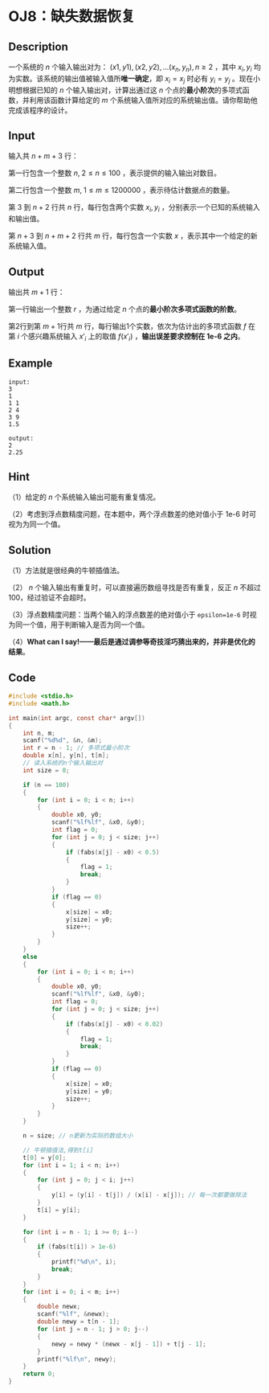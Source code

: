 # OJ8：缺失数据恢复

## Description

一个系统的 $n$ 个输入输出对为： $(x1, y1), (x2, y2), ... (x_n, y_n), n\geqslant 2$ ，其中 $x_i, y_i$ 均为实数。该系统的输出值被输入值所**唯一确定**，即 $x_i=x_j$ 时必有 $y_i=y_j$ 。现在小明想根据已知的 $n$ 个输入输出对，计算出通过这 $n$ 个点的**最小阶次**的多项式函数，并利用该函数计算给定的 $m$ 个系统输入值所对应的系统输出值。请你帮助他完成该程序的设计。

## Input

输入共 $n+m+3$ 行：

第一行包含一个整数 $n,\;2 \leqslant n \leqslant 100$ ，表示提供的输入输出对数目。

第二行包含一个整数 $m,\;1 \leqslant m \leqslant 1200000$ ，表示待估计数据点的数量。

第 3 到 $n+2$ 行共 $n$ 行，每行包含两个实数 $x_i, y_i$ ，分别表示一个已知的系统输入和输出值。

第 $n+3$ 到 $n+m+2$ 行共 $m$ 行，每行包含一个实数 $x$ ，表示其中一个给定的新系统输入值。

## Output

输出共 $m+1$ 行：

第一行输出一个整数 $r$ ，为通过给定 $n$ 个点的**最小阶次多项式函数的阶数**。

第2行到第 $m+1$行共 $m$ 行，每行输出1个实数，依次为估计出的多项式函数 $f$ 在第 $i$ 个感兴趣系统输入 $x'_i$ 上的取值 $f(x'_i)$ ，**输出误差要求控制在 1e-6 之内**。

## Example

```text
input:
3
1
1 1
2 4
3 9
1.5

output:
2
2.25
```

## Hint

（1）给定的 $n$ 个系统输入输出可能有重复情况。

（2）考虑到浮点数精度问题，在本题中，两个浮点数差的绝对值小于 1e-6 时可视为为同一个值。

## Solution

（1）方法就是很经典的牛顿插值法。

（2） $n$ 个输入输出有重复时，可以直接遍历数组寻找是否有重复，反正 $n$ 不超过100，经过验证不会超时。

（3）浮点数精度问题：当两个输入的浮点数差的绝对值小于 `epsilon=1e-6` 时视为同一个值，用于判断输入是否为同一个值。

（4）**What can I say!——最后是通过调参等奇技淫巧猜出来的，并非是优化的结果**。

## Code

```c
#include <stdio.h>
#include <math.h>

int main(int argc, const char* argv[])
{
    int n, m;
    scanf("%d%d", &n, &m);
    int r = n - 1; // 多项式最小阶次
    double x[n], y[n], t[n];
    // 读入系统的n个输入输出对
    int size = 0;

    if (n == 100)
    {
        for (int i = 0; i < n; i++)
        {
            double x0, y0;
            scanf("%lf%lf", &x0, &y0);
            int flag = 0;
            for (int j = 0; j < size; j++)
            {
                if (fabs(x[j] - x0) < 0.5)
                {
                    flag = 1;
                    break;
                }
            }
            if (flag == 0)
            {
                x[size] = x0;
                y[size] = y0;
                size++;
            }
        }
    }
    else
    {
        for (int i = 0; i < n; i++)
        {
            double x0, y0;
            scanf("%lf%lf", &x0, &y0);
            int flag = 0;
            for (int j = 0; j < size; j++)
            {
                if (fabs(x[j] - x0) < 0.02)
                {
                    flag = 1;
                    break;
                }
            }
            if (flag == 0)
            {
                x[size] = x0;
                y[size] = y0;
                size++;
            }
        }
    }

    n = size; // n更新为实际的数组大小

    // 牛顿插值法,得到t[i]
    t[0] = y[0];
    for (int i = 1; i < n; i++)
    {
        for (int j = 0; j < i; j++)
        {
            y[i] = (y[i] - t[j]) / (x[i] - x[j]); // 每一次都要做除法
        }
        t[i] = y[i];
    }

    for (int i = n - 1; i >= 0; i--)
    {
        if (fabs(t[i]) > 1e-6)
        {
            printf("%d\n", i);
            break;
        }
    }
    for (int i = 0; i < m; i++)
    {
        double newx;
        scanf("%lf", &newx);
        double newy = t[n - 1];
        for (int j = n - 1; j > 0; j--)
        {
            newy = newy * (newx - x[j - 1]) + t[j - 1];
        }
        printf("%lf\n", newy);
    }
    return 0;
}
```
